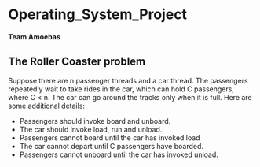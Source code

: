 # Operating_System_Project
#### Team Amoebas
 
## The Roller Coaster problem
Suppose there are n passenger threads and a car thread. The passengers repeatedly wait to take rides in the car, which can hold C passengers, where C < n. The car can go around the tracks only when it is full. Here are some additional details:
* Passengers should invoke board and unboard. 
* The car should invoke load, run and unload. 
* Passengers cannot board until the car has invoked load 
* The car cannot depart until C passengers have boarded. 
* Passengers cannot unboard until the car has invoked unload. 
